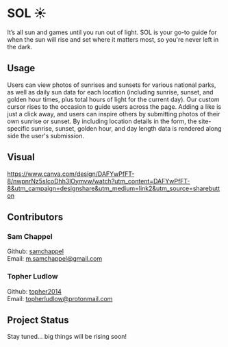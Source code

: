 # SOL ☀

It’s all sun and games until you run out of light. SOL is your go-to guide for when the sun will rise and set where it matters most, so you're never left in the dark.


## Usage

Users can view photos of sunrises and sunsets for various national parks, as well as daily sun data for each location (including sunrise, sunset, and golden hour times, plus total hours of light for the current day). Our custom cursor rises to the occasion to guide users across the page. Adding a like is just a click away, and users can inspire others by submitting photos of their own sunrise or sunset. By including location details in the form, the site-specific sunrise, sunset, golden hour, and day length data is rendered along side the user's submission.

## Visual
https://www.canva.com/design/DAFYwPfFT-8/nwpnrNz5sIcoDhh3lOymvw/watch?utm_content=DAFYwPfFT-8&utm_campaign=designshare&utm_medium=link2&utm_source=sharebutton


## Contributors

### Sam Chappel
Github: <a href="https://github.com/samchappel">samchappel</a><br>
Email: <a href="mailto:m.samchappel@gmail.com">m.samchappel@gmail.com</a>

### Topher Ludlow
Github: <a href="https://github.com/topher2014">topher2014</a><br>
Email: <a href="mailto:topherludlow@protonmail.com">topherludlow@protonmail.com</a>

## Project Status
Stay tuned... big things will be rising soon!